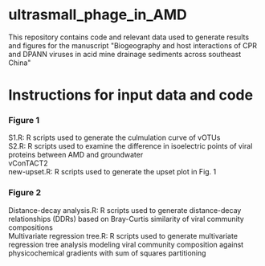 # ultrasmall_phage_in_AMD
This repository contains code and relevant data used to generate results and figures for the manuscript "Biogeography and host interactions of CPR and DPANN viruses in acid mine drainage sediments across southeast China"
# Instructions for input data and code
### Figure 1
S1.R: R scripts used to generate the culmulation curve of vOTUs \
S2.R: R scripts used to examine the difference in isoelectric points of viral proteins between AMD and groundwater \
vConTACT2 \
new-upset.R: R scripts used to generate the upset plot in Fig. 1
### Figure 2
Distance-decay analysis.R: R scripts used to generate distance-decay relationships (DDRs) based on Bray-Curtis similarity of viral community compositions \
Multivariate regression tree.R: R scripts used to generate multivariate regression tree analysis modeling viral community composition against physicochemical gradients with sum of squares partitioning

